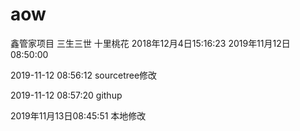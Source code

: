 # aow
鑫管家项目
三生三世
十里桃花
2018年12月4日15:16:23 
2019年11月12日08:50:00

 
 
2019-11-12 08:56:12 sourcetree修改
 
2019-11-12 08:57:20 githup
 
 2019年11月13日08:45:51  本地修改

 
